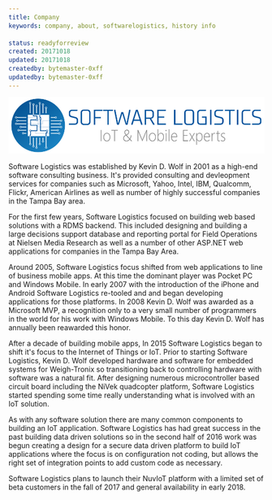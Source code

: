 ```yaml
---
title: Company
keywords: company, about, softwarelogistics, history info

status: readyforreview
created: 20171018
updated: 20171018
createdby: bytemaster-0xff
updatedby: bytemaster-0xff
---
```

![alt Logo](/images/sftlog-large.png)

Software Logistics was established by Kevin D. Wolf in 2001 as a high-end software consulting business. It's provided
consulting and devleopment services for companies such as Microsoft, Yahoo, Intel, IBM, Qualcomm, Flickr, American Airlines
as well as number of highly successful companies in the Tampa Bay area.

For the first few years, Software Logistics focused on building web based solutions with a RDMS backend.  This included designing and
building a large decisions support database and reporting portal for Field Operations at Nielsen Media Research as well as a
number of other ASP.NET web applications for companies in the Tampa Bay Area.

Around 2005, Software Logistics focus shifted from web applications to line of business mobile apps.  At this time the dominant player was
Pocket PC and Windows Mobile.  In early 2007 with the introduction of the iPhone and Android Software Logistics re-tooled and
and began developing applications for those platforms.  In 2008 Kevin D. Wolf was awarded as a Microsoft MVP, a recognition only
to a very small number of programmers in the world for his work with Windows Mobile. To this day Kevin D. Wolf has annually been
reawarded this honor.

After a decade of building mobile apps, In 2015 Software Logistics began to shift it's focus to the Internet of Things or IoT.
Prior to starting Software Logistics, Kevin D. Wolf developed hardware and software for embedded systems for Weigh-Tronix so
transitioning back to controlling hardware with software was a natural fit.  After designing numerous microcontroller based
circuit board including the NiVek quadcopter platform, Software Logistics started spending some time really understanding
what is involved with an IoT solution.

As with any software solution there are many common components to building an IoT application.  Software Logistics has had
great success in the past building data driven solutions so in the second half of 2016 work was begun creating a design for
a secure data driven platform to build IoT applications where the focus is on configuration not coding, but allows the right
set of integration points to add custom code as necessary.

Software Logistics plans to launch their NuvIoT platform with a limited set of beta customers in the fall of 2017 and general
availability in early 2018.




